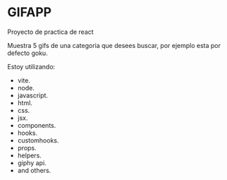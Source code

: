 # GIFAPP

Proyecto de practica de react

Muestra 5 gifs de una categoria que desees buscar, por ejemplo esta por defecto goku.

Estoy utilizando:

- vite.
- node.
- javascript.
- html.
- css.
- jsx.
- components.
- hooks.
- customhooks.
- props.
- helpers.
- giphy api.
- and others.
